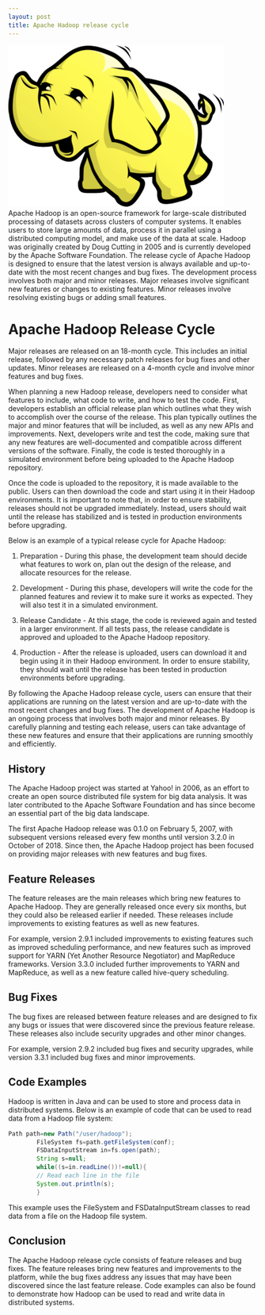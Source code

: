 ```yaml
---
layout: post
title: Apache Hadoop release cycle
---
```

<div class="row">
    <div class="col-sm-2">
        <img src="/images/hadoop-logo.png" alt="hadoop logo"/>
    </div>
    <div class="col-sm-10">
       Apache Hadoop is an open-source framework for large-scale distributed processing of datasets across clusters of computer systems. It enables users to store large amounts of data, process it in parallel using a distributed computing model, and make use of the data at scale. Hadoop was originally created by Doug Cutting in 2005 and is currently developed by the Apache Software Foundation.
       The release cycle of Apache Hadoop is designed to ensure that the latest version is always available and up-to-date with the most recent changes and bug fixes. The development process involves both major and minor releases. Major releases involve significant new features or changes to existing features. Minor releases involve resolving existing bugs or adding small features.
    </div>
</div>

# Apache Hadoop Release Cycle

Major releases are released on an 18-month cycle. This includes an initial release, followed by any necessary patch
releases for bug fixes and other updates. Minor releases are released on a 4-month cycle and involve minor features and
bug fixes.

When planning a new Hadoop release, developers need to consider what features to include, what code to write, and how to
test the code. First, developers establish an official release plan which outlines what they wish to accomplish over the
course of the release. This plan typically outlines the major and minor features that will be included, as well as any
new APIs and improvements. Next, developers write and test the code, making sure that any new features are
well-documented and compatible across different versions of the software. Finally, the code is tested thoroughly in a
simulated environment before being uploaded to the Apache Hadoop repository.

Once the code is uploaded to the repository, it is made available to the public. Users can then download the code and
start using it in their Hadoop environments. It is important to note that, in order to ensure stability, releases should
not be upgraded immediately. Instead, users should wait until the release has stabilized and is tested in production
environments before upgrading.

Below is an example of a typical release cycle for Apache Hadoop:

1. Preparation - During this phase, the development team should decide what features to work on, plan out the design of
   the release, and allocate resources for the release.

2. Development - During this phase, developers will write the code for the planned features and review it to make sure
   it works as expected. They will also test it in a simulated environment.

3. Release Candidate - At this stage, the code is reviewed again and tested in a larger environment. If all tests pass,
   the release candidate is approved and uploaded to the Apache Hadoop repository.

4. Production - After the release is uploaded, users can download it and begin using it in their Hadoop environment. In
   order to ensure stability, they should wait until the release has been tested in production environments before
   upgrading.

By following the Apache Hadoop release cycle, users can ensure that their applications are running on the latest version
and are up-to-date with the most recent changes and bug fixes. The development of Apache Hadoop is an ongoing process
that involves both major and minor releases. By carefully planning and testing each release, users can take advantage of
these new features and ensure that their applications are running smoothly and efficiently.

## History

The Apache Hadoop project was started at Yahoo! in 2006, as an effort to create an open source distributed file system
for big data analysis. It was later contributed to the Apache Software Foundation and has since become an essential part
of the big data landscape.

The first Apache Hadoop release was 0.1.0 on February 5, 2007, with subsequent versions released every few months until
version 3.2.0 in October of 2018. Since then, the Apache Hadoop project has been focused on providing major releases
with new features and bug fixes.

## Feature Releases

The feature releases are the main releases which bring new features to Apache Hadoop. They are generally released once
every six months, but they could also be released earlier if needed. These releases include improvements to existing
features as well as new features.

For example, version 2.9.1 included improvements to existing features such as improved scheduling performance, and new
features such as improved support for YARN (Yet Another Resource Negotiator) and MapReduce frameworks. Version 3.3.0
included further improvements to YARN and MapReduce, as well as a new feature called hive-query scheduling.

## Bug Fixes

The bug fixes are released between feature releases and are designed to fix any bugs or issues that were discovered
since the previous feature release. These releases also include security upgrades and other minor changes.

For example, version 2.9.2 included bug fixes and security upgrades, while version 3.3.1 included bug fixes and minor
improvements.

## Code Examples

Hadoop is written in Java and can be used to store and process data in distributed systems. Below is an example of code
that can be used to read data from a Hadoop file system:

```java
Path path=new Path("/user/hadoop");
        FileSystem fs=path.getFileSystem(conf);
        FSDataInputStream in=fs.open(path);
        String s=null;
        while((s=in.readLine())!=null){
        // Read each line in the file
        System.out.println(s);
        }
```

This example uses the FileSystem and FSDataInputStream classes to read data from a file on the Hadoop file system.

## Conclusion

The Apache Hadoop release cycle consists of feature releases and bug fixes. The feature releases bring new features and
improvements to the platform, while the bug fixes address any issues that may have been discovered since the last
feature release. Code examples can also be found to demonstrate how Hadoop can be used to read and write data in
distributed systems.
